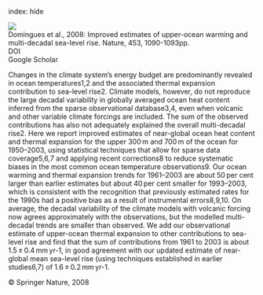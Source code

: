 index: hide

<div class="Citation">
    <div class="Citation-thumb CitationThumb-linked"  data-href="https://doi.org/10.1038/nature07080">
      <img src="https://static.claimspace.cloud/climate-study-static/refs/thumbs/13/Domingues_et_al_2008-thumb.png" />
    </div>

  <div class="Citation-body">
    <div class="Citation-text">Domingues et al., 2008: Improved estimates of upper-ocean warming and multi-decadal sea-level rise. <span class="Article-journal">Nature, </span><span class="Article-volume">453, </span>1090-1093pp.</div>
    <div class="Citation-links">
      <div class="CitationLink" data-href="https://doi.org/10.1038/nature07080">
        <div class="CitationLink-icon CitationLink-Doi"></div>
        <div class="CitationLink-text">DOI</div>
      </div>
      <div class="CitationLink" data-href="https://scholar.google.com/scholar?q=10.1038/nature07080">
        <div class="CitationLink-icon CitationLink-Scholar"></div>
        <div class="CitationLink-text">Google Scholar</div>
      </div>
    </div>
  </div>
</div>

Changes in the climate system’s energy budget are predominantly revealed in ocean temperatures1,2 and the associated thermal expansion contribution to sea-level rise2. Climate models, however, do not reproduce the large decadal variability in globally averaged ocean heat content inferred from the sparse observational database3,4, even when volcanic and other variable climate forcings are included. The sum of the observed contributions has also not adequately explained the overall multi-decadal rise2. Here we report improved estimates of near-global ocean heat content and thermal expansion for the upper 300 m and 700 m of the ocean for 1950–2003, using statistical techniques that allow for sparse data coverage5,6,7 and applying recent corrections8 to reduce systematic biases in the most common ocean temperature observations9. Our ocean warming and thermal expansion trends for 1961–2003 are about 50 per cent larger than earlier estimates but about 40 per cent smaller for 1993–2003, which is consistent with the recognition that previously estimated rates for the 1990s had a positive bias as a result of instrumental errors8,9,10. On average, the decadal variability of the climate models with volcanic forcing now agrees approximately with the observations, but the modelled multi-decadal trends are smaller than observed. We add our observational estimate of upper-ocean thermal expansion to other contributions to sea-level rise and find that the sum of contributions from 1961 to 2003 is about 1.5 ± 0.4 mm yr-1, in good agreement with our updated estimate of near-global mean sea-level rise (using techniques established in earlier studies6,7) of 1.6 ± 0.2 mm yr-1.

<div class="Citation-copy">
&copy; Springer Nature, 2008
</div>